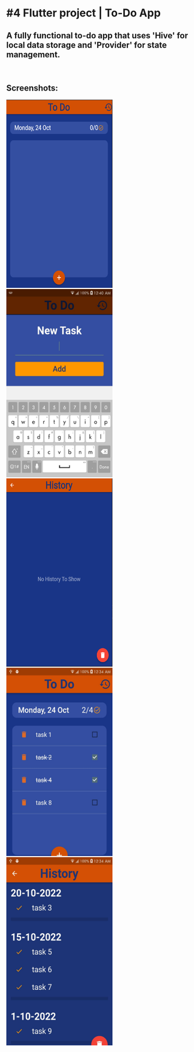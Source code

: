 # \#4 Flutter project | To-Do App

<h2>A fully functional to-do app that uses 'Hive' for local data storage and 'Provider' for state management.</h2>
<br>

## Screenshots:

<p float="left">
    <img src="imgs/todo_1.png" width="280" height="495"> 
    <img src="imgs/todo_2.jpeg" width="280" height="495"> 
    <img src="imgs/todo_3.png" width="280" height="495"> 
    <img src="imgs/todo_4.jpeg" width="280" height="495"> 
    <img src="imgs/todo_5.jpeg" width="280" height="495"> 
</p>
